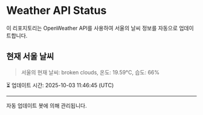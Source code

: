 
# Weather API Status

이 리포지토리는 OpenWeather API를 사용하여 서울의 날씨 정보를 자동으로 업데이트합니다.

## 현재 서울 날씨
> 서울의 현재 날씨: broken clouds, 온도: 19.59°C, 습도: 66%

⏳ 업데이트 시간: 2025-10-03 11:46:45 (UTC)

---
자동 업데이트 봇에 의해 관리됩니다.
